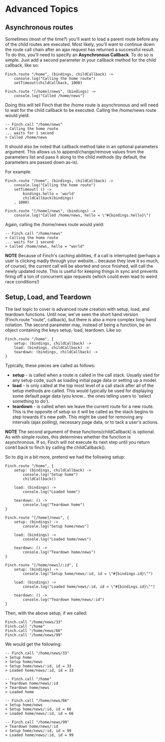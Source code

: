 # Advanced Topics
## Asynchronous routes
Sometimes (most of the time?) you'll want to load a parent route before any of the child routes are executed.  Most likely, you'll want to continue down the route call chain after an ajax request has returned a successful result.  To do this, you'll need to specify an **Asynchronous Callback**.  To do so is simple.  Just add a second parameter in your callback method for the child callback, like so:

	Finch.route "/home", (bindings, childCallback) ->
		console.log("Calling the home route")
		setTimeout(childCallback, 1000)

	Finch.route "[/home]/news", (bindings) ->
		console.log("Called /home/news")

Doing this will tell Finch that the /home route is asynchronous and will need to wait for the child callback to be executed.  Calling the /home/news route would yield:

	-- Finch.call "/home/news"
	> Calling the home route
	... waits for 1 second
	> Called /home/news

It should also be noted that callback method take in an optional parameters argument.  This allows us to append/change/remove values from the parameters list and pass it along to the child methods (by default, the parameters are passed down as-is).

For example:

	Finch.route "/home", (bindings, childCallback) ->
		console.log("Calling the home route")
		setTimeout( () ->
			bindings.hello = 'world'
			childCallback(bindings)
		, 1000)

	Finch.route "[/home]/news", (bindings) ->
		console.log("Called /home/news, hello = \"#{bindings.hello}\")

Again, calling the /home/news route would yield:

	-- Finch.call "/home/news"
	> Calling the home route
	... waits for 1 second
	> Called /home/news, hello = "world"

**NOTE** Because of Finch's caching abilities, if a call is interrupted (perhaps a user is clicking madly through your website... because they love it so much, of course), the current call will be aborted and once finished, will call the newly updated route.  This is useful for keeping things in sync and prevents firing off a ton of concurrent ajax requests (which could even lead to weird race conditions!)

## Setup, Load, and Teardown
The last topic to cover is advanced route creation with setup, load, and teardown functions.  Until now, we've seen the short hand version (Finch.route "route", callback), but there is also a more complex long hand notation.  The second parameter may, instead of being a function, be an object containing the keys setup, load, teardown.  Like so:

	Finch.route "/home", {
		setup: (bindings, childCallback) ->
		load: (bindings, childCallback) ->
		teardown: (bindings, childCallback) ->
	}

Typically, these pieces are called as follows:

- **setup** - is called when a route is called in the call stack.  Usually used for any setup code, such as loading initial page data or setting up a model.
- **load** - is only called at the top most level of a call stack after all of the setup methods are called.  This would typically be used for displaying some default page data (you know... the ones telling users to 'select something to do').
- **teardown** - is called when we leave the current route for a new route.  This is the opposite of setup so it will be called as the stack begins to step towards it's new path. This might be used for removing any intervals (ajax polling), necessary page data, or to tack a user's actions.

**NOTE** The second argument of these functions(childCallback) is optional. As with simple routes, this determines whether the function is asynchronous. If so, Finch will not execute its next step until you return contrl back to finch by calling the childCallback().

So to dig in a bit more, pretend we had the following setup:

	Finch.route "/home", {
		setup: (bindings, childCallback) ->
			console.log("Setup home")
			childCallback()

		load: (bindings) ->
			console.log("Loaded home")

		teardown: () ->
			console.log("Teardown home")
	}

	Finch.route "[/home]/news", {
		setup: (bindings) ->
			console.log("Setup home/news")

		load: (bindings) ->
			console.log("Loaded home/news")

		teardown: () ->
			console.log("Teardown home/news")
	}

	Finch.route "[/home/news]/:id", {
		setup: (bindings) ->
			console.log("Setup home/news/:id, id = \"#{bindings.id}\"")

		load: (bindings) ->
			console.log("Loaded home/news/:id, id = \"#{bindings.id}\"")

		teardown: () ->
			console.log("Teardown home/news/:id")
	}

Then, with the above setup, if we called:

	Finch.call "/home/news/33"
	Finch.call "/home"
	Finch.call "/home/news/66"
	Finch.call "/home/news/99"

We would get the following:

	-- Finch.call "/home/news/33"
	> Setup home
	> Setup home/news
	> Setup home/news/:id, id = 33
	> Loaded home/news/:id, id = 33

	-- Finch.call "/home"
	> Teardown home/news/:id
	> Teardown home/news
	> Loaded home

	-- Finch.call "/home/news/66"
	> Setup home/news
	> Setup home/news/:id, id = 66
	> Loaded home/news/:id, id = 66

	-- Finch.call "/home/news/99"
	> Teardown home/news/:id
	> Setup home/news/:id, id = 99
	> Loaded home/news/:id, id = 99